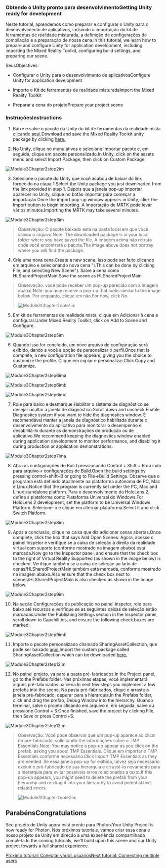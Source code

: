 ### <a name="getting-unity-ready-for-development"></a><span data-ttu-id="4924c-101">Obtendo o Unity pronto para desenvolvimento</span><span class="sxs-lookup"><span data-stu-id="4924c-101">Getting Unity ready for development</span></span> 


<span data-ttu-id="4924c-102">Neste tutorial, aprendemos como preparar e configurar o Unity para o desenvolvimento de aplicativos, incluindo a importação do kit de ferramentas de realidade misturada, a definição de configurações de compilação e a preparação de nossa cena.</span><span class="sxs-lookup"><span data-stu-id="4924c-102">In this tutorial, we learn how to prepare and configure Unity for application development, including importing the Mixed Reality Toolkit, configuring build settings, and preparing our scene.</span></span>

<span data-ttu-id="4924c-103">Seus</span><span class="sxs-lookup"><span data-stu-id="4924c-103">Objectives:</span></span>

- <span data-ttu-id="4924c-104">Configurar o Unity para o desenvolvimento de aplicativos</span><span class="sxs-lookup"><span data-stu-id="4924c-104">Configure Unity for application development</span></span>

- <span data-ttu-id="4924c-105">Importe o Kit de ferramentas de realidade misturada</span><span class="sxs-lookup"><span data-stu-id="4924c-105">Import the Mixed Reality Toolkit</span></span>

- <span data-ttu-id="4924c-106">Preparar a cena do projeto</span><span class="sxs-lookup"><span data-stu-id="4924c-106">Prepare your project scene</span></span>

### <a name="instructions"></a><span data-ttu-id="4924c-107">Instruções</span><span class="sxs-lookup"><span data-stu-id="4924c-107">Instructions</span></span>

1. <span data-ttu-id="4924c-108">Baixe e salve o pacote da Unity do kit de ferramentas da realidade mista clicando [aqui.](https://github.com/microsoft/MixedRealityToolkit-Unity/releases/download/v2.0.0-RC2.1/Microsoft.MixedReality.Toolkit.Unity.Foundation-v2.0.0-RC2.1.unitypackage)</span><span class="sxs-lookup"><span data-stu-id="4924c-108">Download and save the Mixed Reality Toolkit unity package by clicking [here.](https://github.com/microsoft/MixedRealityToolkit-Unity/releases/download/v2.0.0-RC2.1/Microsoft.MixedReality.Toolkit.Unity.Foundation-v2.0.0-RC2.1.unitypackage)</span></span>

2. <span data-ttu-id="4924c-109">No Unity, clique no menu ativos e selecione Importar pacote e, em seguida, clique em pacote personalizado.</span><span class="sxs-lookup"><span data-stu-id="4924c-109">In Unity, click on the assets menu and select Import Package, then click on Custom Package.</span></span>

![Module3Chapter2step2im](images/module3chapter2step2im.PNG)

3. <span data-ttu-id="4924c-111">Selecione o pacote do Unity que você acabou de baixar do link fornecido na etapa 1.</span><span class="sxs-lookup"><span data-stu-id="4924c-111">Select the Unity package you just downloaded from the link provided in step 1.</span></span> <span data-ttu-id="4924c-112">Depois que a janela pop-up importar aparecer no Unity, clique no botão importar para começar a importação.</span><span class="sxs-lookup"><span data-stu-id="4924c-112">Once the import pop-up window appears in Unity, click the Import button to begin importing.</span></span> <span data-ttu-id="4924c-113">A importação do MRTK pode levar vários minutos.</span><span class="sxs-lookup"><span data-stu-id="4924c-113">Importing the MRTK may take several minutes.</span></span>

![Module3Chapter2step3im](images/module3chapter2step3im.PNG)

> <span data-ttu-id="4924c-115">Observação: O pacote baixado está na pasta local em que você salvou o arquivo.</span><span class="sxs-lookup"><span data-stu-id="4924c-115">Note: The downloaded package is in your local folder where you have saved the file.</span></span> <span data-ttu-id="4924c-116">A imagem acima não retrata onde você encontrará o pacote.</span><span class="sxs-lookup"><span data-stu-id="4924c-116">The image above does not portray where you will find the package.</span></span>

4. <span data-ttu-id="4924c-117">Crie uma nova cena.</span><span class="sxs-lookup"><span data-stu-id="4924c-117">Create a new scene.</span></span> <span data-ttu-id="4924c-118">Isso pode ser feito clicando em arquivo e selecionando nova cena ").</span><span class="sxs-lookup"><span data-stu-id="4924c-118">This can be done by clicking File, and selecting New Scene").</span></span> <span data-ttu-id="4924c-119">Salve a cena como HLSharedProjectMain.</span><span class="sxs-lookup"><span data-stu-id="4924c-119">Save the scene as HLSharedProjectMain.</span></span>

> <span data-ttu-id="4924c-120">Observação: você pode receber um pop-up parecido com a imagem abaixo.</span><span class="sxs-lookup"><span data-stu-id="4924c-120">Note: you may receive a pop-up that looks similar to the image below.</span></span> <span data-ttu-id="4924c-121">Por enquanto, clique em não.</span><span class="sxs-lookup"><span data-stu-id="4924c-121">For now, click No.</span></span>
>
> ![Module3Chapter2note1im](images/module3chapter2note1im.PNG)

5. <span data-ttu-id="4924c-123">Em kit de ferramentas de realidade mista, clique em Adicionar à cena e configurar.</span><span class="sxs-lookup"><span data-stu-id="4924c-123">Under Mixed Reality Toolkit, click on Add to Scene and Configure.</span></span>

![Module3Chapter2step5im](images/module3chapter2step5im.PNG)

6. <span data-ttu-id="4924c-125">Quando isso for concluído, um novo arquivo de configuração será exibido, dando a você a opção de personalizar o perfil.</span><span class="sxs-lookup"><span data-stu-id="4924c-125">Once that is complete, a new configuration file appears, giving you the choice to customize the profile.</span></span> <span data-ttu-id="4924c-126">Clique em copiar e personalizar.</span><span class="sxs-lookup"><span data-stu-id="4924c-126">Click Copy and Customize.</span></span>

![Module3Chapter2step6ima](images/module3chapter2step6ima.PNG)

![Module3Chapter2step6imb](images/module3chapter2step6imb.PNG)

![Module3Chapter2step6imc](images/module3chapter2step6imc.PNG)

7. <span data-ttu-id="4924c-130">Role para baixo e desmarque Habilitar o sistema de diagnóstico se desejar ocultar a janela de diagnóstico.</span><span class="sxs-lookup"><span data-stu-id="4924c-130">Scroll down and uncheck Enable Diagnostics system if you want to hide the diagnostics window.</span></span> <span data-ttu-id="4924c-131">É recomendável manter a janela de diagnóstico habilitada durante o desenvolvimento do aplicativo para monitorar o desempenho e desabilitá-lo durante as demonstrações de produção ou de aplicativo.</span><span class="sxs-lookup"><span data-stu-id="4924c-131">We recommend keeping the diagnostics window enabled during application development to monitor performance, and disabling it during production or application demonstrations.</span></span> 

![Module3Chapter2step7ima](images/module3chapter2step7ima.PNG)

8. <span data-ttu-id="4924c-133">Abra as configurações de Build pressionando Control + Shift + B ou indo para arquivo-> configurações de Build.</span><span class="sxs-lookup"><span data-stu-id="4924c-133">Open the build settings by pressing control+shift+B or going to File->Build Settings.</span></span> <span data-ttu-id="4924c-134">Observe que o programa está definido atualmente na plataforma autônoma de PC, Mac e Linux.</span><span class="sxs-lookup"><span data-stu-id="4924c-134">Notice that the program is currently set under the PC, Mac and Linux standalone platform.</span></span> <span data-ttu-id="4924c-135">Para o desenvolvimento do HoloLens 2, defina a plataforma como Plataforma Universal do Windows.</span><span class="sxs-lookup"><span data-stu-id="4924c-135">For HoloLens 2 development, set the platform to be Universal Windows Platform.</span></span> <span data-ttu-id="4924c-136">Selecione-o e clique em alternar plataforma.</span><span class="sxs-lookup"><span data-stu-id="4924c-136">Select it and click Switch Platform.</span></span>

![Module3Chapter2step8im](images/module3chapter2step8im.PNG)

9. <span data-ttu-id="4924c-138">Após a conclusão, clique na caixa que diz adicionar cenas abertas.</span><span class="sxs-lookup"><span data-stu-id="4924c-138">Once complete, click the box that says Add Open Scenes.</span></span> <span data-ttu-id="4924c-139">Agora, acesse o painel Inspetor e verifique se a caixa de seleção à direita da realidade virtual com suporte (conforme mostrado na imagem abaixo) está marcada.</span><span class="sxs-lookup"><span data-stu-id="4924c-139">Now go to the Inspector panel, and ensure that the check box to the right of Virtual Reality Supported (as shown in the image below) is checked.</span></span> <span data-ttu-id="4924c-140">Verifique também se a caixa de seleção ao lado de cenas/HLSharedProjectMain também está marcada, conforme mostrado na imagem abaixo.</span><span class="sxs-lookup"><span data-stu-id="4924c-140">Also ensure that the check box next to scenes/HLSharedProjectMain is also checked as shown in the image below.</span></span>

![Module3Chapter2step9im](images/module3chapter2step9im.PNG)

10. <span data-ttu-id="4924c-142">Na seção Configurações de publicação no painel Inspetor, role para baixo até recursos e verifique se as seguintes caixas de seleção estão marcadas:</span><span class="sxs-lookup"><span data-stu-id="4924c-142">Under the Publishing Settings section in the Inspector panel, scroll down to Capabilities, and ensure the following check boxes are marked:</span></span>

![Module3Chapter2step9imb](images/module3chapter2step9imb.PNG)

11. <span data-ttu-id="4924c-144">Importe o pacote personalizado chamado SharingAssetCollection, que pode ser baixado [aqui.](https://github.com/microsoft/MixedRealityLearning/releases/tag/development)</span><span class="sxs-lookup"><span data-stu-id="4924c-144">Import the custom package called SharingAssetCollection which can be downloaded [here.](https://github.com/microsoft/MixedRealityLearning/releases/tag/development)</span></span>

![Module3Chapter2step12im](images/module3chapter2step11im.PNG)

12. <span data-ttu-id="4924c-146">No painel projeto, vá para a pasta pré-fabricados.</span><span class="sxs-lookup"><span data-stu-id="4924c-146">In the Project panel, go to the Prefabs folder.</span></span> <span data-ttu-id="4924c-147">Nas próximas etapas, você implementará alguns pré-fabricados na cena.</span><span class="sxs-lookup"><span data-stu-id="4924c-147">In next few steps you implement a few prefabs into the scene.</span></span> <span data-ttu-id="4924c-148">Na pasta pré-fabricados, clique e arraste a janela pré-fabricado, depurar para a hierarquia.</span><span class="sxs-lookup"><span data-stu-id="4924c-148">In the Prefabs folder, click and drag the prefab, Debug Window into the hierarchy.</span></span> <span data-ttu-id="4924c-149">Quando terminar, salve o projeto clicando em arquivo e, em seguida, salve ou pressione Control + S.</span><span class="sxs-lookup"><span data-stu-id="4924c-149">Once finished, save the project by clicking File, then Save or press Control+S.</span></span>

![Module3Chapter2step12im](images/module3chapter2step12im.PNG)

   > <span data-ttu-id="4924c-151">Observação: Você pode observar que um pop-up aparece ao clicar no pré-fabricado, solicitando-lhe informações sobre o TMP Essentials.</span><span class="sxs-lookup"><span data-stu-id="4924c-151">Note: You may notice a pop-up appear as you click on the prefab, asking you about TMP Essentials.</span></span> <span data-ttu-id="4924c-152">Clique em importar o TMP Essentials conforme necessário.</span><span class="sxs-lookup"><span data-stu-id="4924c-152">Click Import TMP Essentials as they are needed.</span></span> <span data-ttu-id="4924c-153">Se essa janela pop-up for exibida, talvez seja necessário excluir o pré-fabricado de sua hierarquia e arrastá-lo novamente para a hierarquia para evitar possíveis erros relacionados a texto.</span><span class="sxs-lookup"><span data-stu-id="4924c-153">If this pop-up appears, you might need to delete the prefab from your hierarchy and re-drag it into your hierarchy to avoid potential text-related errors.</span></span>
   >
>![Module3Chapter2note2im](images/module3chapter2note2im.PNG)


## <a name="congratulations"></a><span data-ttu-id="4924c-155">Parabéns</span><span class="sxs-lookup"><span data-stu-id="4924c-155">Congratulations</span></span>

<span data-ttu-id="4924c-156">Seu projeto de Unity agora está pronto para Photon.</span><span class="sxs-lookup"><span data-stu-id="4924c-156">Your Unity Project is now ready for Photon.</span></span> <span data-ttu-id="4924c-157">Nos próximos tutoriais, vamos criar essa cena e nosso projeto de Unity em direção a uma experiência compartilhada completa.</span><span class="sxs-lookup"><span data-stu-id="4924c-157">In the coming tutorials, we'll build upon this scene and our Unity project towards a full shared experience.</span></span>

<span data-ttu-id="4924c-158">[Próximo tutorial: Conectar vários usuários](mrlearning-sharing(photon)-ch3.md)</span><span class="sxs-lookup"><span data-stu-id="4924c-158">[Next tutorial: Connecting multiple users](mrlearning-sharing(photon)-ch3.md)</span></span>

